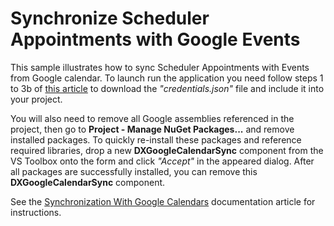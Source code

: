 # Synchronize Scheduler Appointments with Google Events

This sample illustrates how to sync Scheduler Appointments with Events from Google calendar.
To launch run the application you need follow steps 1 to 3b of [this article](https://developers.google.com/calendar/quickstart/dotnet) to  download the _"credentials.json"_ file and include it into your project.

You will also need to remove all Google assemblies referenced in the project, then go to **Project - Manage NuGet Packages...** and remove installed packages. To quickly re-install these packages and reference required libraries, drop a new **DXGoogleCalendarSync** component from the VS Toolbox onto the form and click _"Accept"_ in the appeared dialog. After all packages are successfully installed, you can remove this **DXGoogleCalendarSync** component.

See the [Synchronization With Google Calendars](https://documentation.devexpress.com/WindowsForms/120605/Controls-and-Libraries/Scheduler/Export-and-Import/Synchronization-With-Google-Calendars) documentation article for instructions.
